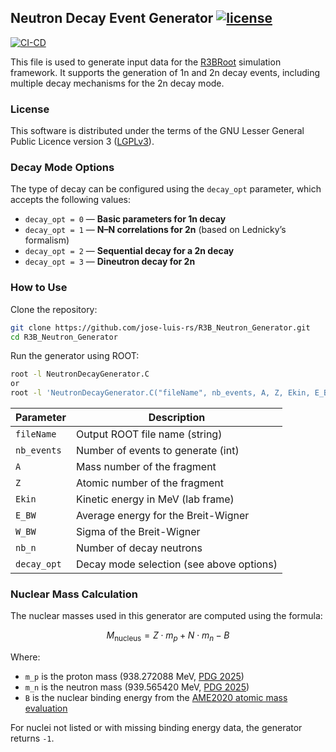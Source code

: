 ## Neutron Decay Event Generator [![license](https://img.shields.io/badge/License-GPLv3-blue.svg)](COPYRIGHT)
[![CI-CD](https://github.com/jose-luis-rs/R3B_Neutron_Generator/actions/workflows/main.yml/badge.svg)](https://github.com/jose-luis-rs/R3B_Neutron_Generator/actions/workflows/main.yml)

This file is used to generate input data for the [R3BRoot](https://github.com/R3BRootGroup/R3BRoot) simulation framework. It supports the generation of 1n and 2n decay events, including multiple decay mechanisms for the 2n decay mode.

### License
This software is distributed under the terms of the GNU Lesser General Public Licence version 3 ([LGPLv3](https://github.com/jose-luis-rs/R3B_Neutron_Generator/blob/main/LICENSE)).

### Decay Mode Options
The type of decay can be configured using the `decay_opt` parameter, which accepts the following values:

- `decay_opt = 0` — **Basic parameters for 1n decay**
- `decay_opt = 1` — **N–N correlations for 2n** (based on Lednicky’s formalism)
- `decay_opt = 2` — **Sequential decay for a 2n decay**
- `decay_opt = 3` — **Dineutron decay for 2n**

### How to Use

Clone the repository:

```bash
git clone https://github.com/jose-luis-rs/R3B_Neutron_Generator.git
cd R3B_Neutron_Generator
```

Run the generator using ROOT:

```bash
root -l NeutronDecayGenerator.C
or
root -l 'NeutronDecayGenerator.C("fileName", nb_events, A, Z, Ekin, E_BW, W_BW, nb_n, decay_opt)'
```

| Parameter   | Description                              |
| ----------- | ---------------------------------------- |
| `fileName`  | Output ROOT file name (string)           |
| `nb_events` | Number of events to generate (int)       |
| `A`         | Mass number of the fragment              |
| `Z`         | Atomic number of the fragment            |
| `Ekin`      | Kinetic energy in MeV (lab frame)        |
| `E_BW`      | Average energy for the Breit-Wigner      |
| `W_BW`      | Sigma of the Breit-Wigner                |
| `nb_n`      | Number of decay neutrons                 |
| `decay_opt` | Decay mode selection (see above options) |

### Nuclear Mass Calculation

The nuclear masses used in this generator are computed using the formula:

$$
M_\text{nucleus} = Z \cdot m_p + N \cdot m_n - B
$$

Where:

- `m_p` is the proton mass (938.272088 MeV, [PDG 2025](https://pdg.lbl.gov/2025/listings/rpp2025-list-p.pdf))
- `m_n` is the neutron mass (939.565420 MeV, [PDG 2025](https://pdg.lbl.gov/2025/listings/rpp2025-list-n.pdf))
- `B` is the nuclear binding energy from the [AME2020 atomic mass evaluation](https://www-nds.iaea.org/amdc/) 

For nuclei not listed or with missing binding energy data, the generator returns `-1`.

